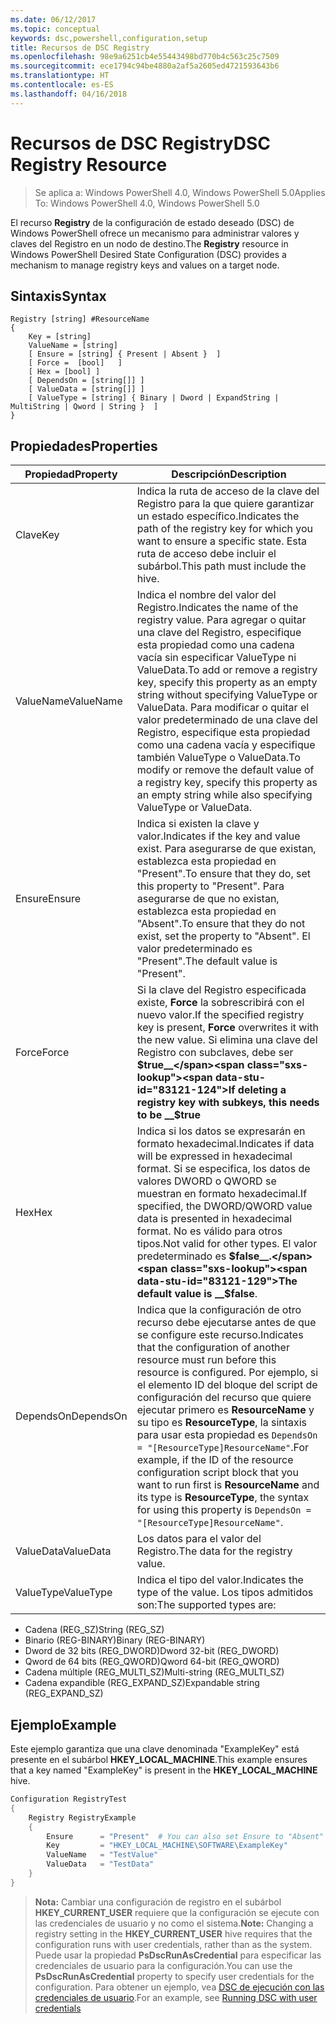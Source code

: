 ```yaml
---
ms.date: 06/12/2017
ms.topic: conceptual
keywords: dsc,powershell,configuration,setup
title: Recursos de DSC Registry
ms.openlocfilehash: 98e9a6251cb4e55443498bd770b4c563c25c7509
ms.sourcegitcommit: ece1794c94be4880a2af5a2605ed4721593643b6
ms.translationtype: HT
ms.contentlocale: es-ES
ms.lasthandoff: 04/16/2018
---
```

# <a name="dsc-registry-resource"></a><span data-ttu-id="83121-103">Recursos de DSC Registry</span><span class="sxs-lookup"><span data-stu-id="83121-103">DSC Registry Resource</span></span>

> <span data-ttu-id="83121-104">Se aplica a: Windows PowerShell 4.0, Windows PowerShell 5.0</span><span class="sxs-lookup"><span data-stu-id="83121-104">Applies To: Windows PowerShell 4.0, Windows PowerShell 5.0</span></span>

<span data-ttu-id="83121-105">El recurso **Registry** de la configuración de estado deseado (DSC) de Windows PowerShell ofrece un mecanismo para administrar valores y claves del Registro en un nodo de destino.</span><span class="sxs-lookup"><span data-stu-id="83121-105">The **Registry** resource in Windows PowerShell Desired State Configuration (DSC) provides a mechanism to manage registry keys and values on a target node.</span></span>

## <a name="syntax"></a><span data-ttu-id="83121-106">Sintaxis</span><span class="sxs-lookup"><span data-stu-id="83121-106">Syntax</span></span>

```
Registry [string] #ResourceName
{
    Key = [string]
    ValueName = [string]
    [ Ensure = [string] { Present | Absent }  ]
    [ Force =  [bool]   ]
    [ Hex = [bool] ]
    [ DependsOn = [string[]] ]
    [ ValueData = [string[]] ]
    [ ValueType = [string] { Binary | Dword | ExpandString | MultiString | Qword | String }  ]
}
```

## <a name="properties"></a><span data-ttu-id="83121-107">Propiedades</span><span class="sxs-lookup"><span data-stu-id="83121-107">Properties</span></span>
|  <span data-ttu-id="83121-108">Propiedad</span><span class="sxs-lookup"><span data-stu-id="83121-108">Property</span></span>  |  <span data-ttu-id="83121-109">Descripción</span><span class="sxs-lookup"><span data-stu-id="83121-109">Description</span></span>   |
|---|---|
| <span data-ttu-id="83121-110">Clave</span><span class="sxs-lookup"><span data-stu-id="83121-110">Key</span></span>| <span data-ttu-id="83121-111">Indica la ruta de acceso de la clave del Registro para la que quiere garantizar un estado específico.</span><span class="sxs-lookup"><span data-stu-id="83121-111">Indicates the path of the registry key for which you want to ensure a specific state.</span></span> <span data-ttu-id="83121-112">Esta ruta de acceso debe incluir el subárbol.</span><span class="sxs-lookup"><span data-stu-id="83121-112">This path must include the hive.</span></span>|
| <span data-ttu-id="83121-113">ValueName</span><span class="sxs-lookup"><span data-stu-id="83121-113">ValueName</span></span>| <span data-ttu-id="83121-114">Indica el nombre del valor del Registro.</span><span class="sxs-lookup"><span data-stu-id="83121-114">Indicates the name of the registry value.</span></span> <span data-ttu-id="83121-115">Para agregar o quitar una clave del Registro, especifique esta propiedad como una cadena vacía sin especificar ValueType ni ValueData.</span><span class="sxs-lookup"><span data-stu-id="83121-115">To add or remove a registry key, specify this property as an empty string without specifying ValueType or ValueData.</span></span> <span data-ttu-id="83121-116">Para modificar o quitar el valor predeterminado de una clave del Registro, especifique esta propiedad como una cadena vacía y especifique también ValueType o ValueData.</span><span class="sxs-lookup"><span data-stu-id="83121-116">To modify or remove the default value of a registry key, specify this property as an empty string while also specifying ValueType or ValueData.</span></span>|
| <span data-ttu-id="83121-117">Ensure</span><span class="sxs-lookup"><span data-stu-id="83121-117">Ensure</span></span>| <span data-ttu-id="83121-118">Indica si existen la clave y valor.</span><span class="sxs-lookup"><span data-stu-id="83121-118">Indicates if the key and value exist.</span></span> <span data-ttu-id="83121-119">Para asegurarse de que existan, establezca esta propiedad en "Present".</span><span class="sxs-lookup"><span data-stu-id="83121-119">To ensure that they do, set this property to "Present".</span></span> <span data-ttu-id="83121-120">Para asegurarse de que no existan, establezca esta propiedad en "Absent".</span><span class="sxs-lookup"><span data-stu-id="83121-120">To ensure that they do not exist, set the property to "Absent".</span></span> <span data-ttu-id="83121-121">El valor predeterminado es "Present".</span><span class="sxs-lookup"><span data-stu-id="83121-121">The default value is "Present".</span></span>|
| <span data-ttu-id="83121-122">Force</span><span class="sxs-lookup"><span data-stu-id="83121-122">Force</span></span>| <span data-ttu-id="83121-123">Si la clave del Registro especificada existe, __Force__ la sobrescribirá con el nuevo valor.</span><span class="sxs-lookup"><span data-stu-id="83121-123">If the specified registry key is present, __Force__ overwrites it with the new value.</span></span> <span data-ttu-id="83121-124">Si elimina una clave del Registro con subclaves, debe ser __$true__</span><span class="sxs-lookup"><span data-stu-id="83121-124">If deleting a registry key with subkeys, this needs to be __$true__</span></span>|
| <span data-ttu-id="83121-125">Hex</span><span class="sxs-lookup"><span data-stu-id="83121-125">Hex</span></span>| <span data-ttu-id="83121-126">Indica si los datos se expresarán en formato hexadecimal.</span><span class="sxs-lookup"><span data-stu-id="83121-126">Indicates if data will be expressed in hexadecimal format.</span></span> <span data-ttu-id="83121-127">Si se especifica, los datos de valores DWORD o QWORD se muestran en formato hexadecimal.</span><span class="sxs-lookup"><span data-stu-id="83121-127">If specified, the DWORD/QWORD value data is presented in hexadecimal format.</span></span> <span data-ttu-id="83121-128">No es válido para otros tipos.</span><span class="sxs-lookup"><span data-stu-id="83121-128">Not valid for other types.</span></span> <span data-ttu-id="83121-129">El valor predeterminado es __$false__.</span><span class="sxs-lookup"><span data-stu-id="83121-129">The default value is __$false__.</span></span>|
| <span data-ttu-id="83121-130">DependsOn</span><span class="sxs-lookup"><span data-stu-id="83121-130">DependsOn</span></span>| <span data-ttu-id="83121-131">Indica que la configuración de otro recurso debe ejecutarse antes de que se configure este recurso.</span><span class="sxs-lookup"><span data-stu-id="83121-131">Indicates that the configuration of another resource must run before this resource is configured.</span></span> <span data-ttu-id="83121-132">Por ejemplo, si el elemento ID del bloque del script de configuración del recurso que quiere ejecutar primero es __ResourceName__ y su tipo es __ResourceType__, la sintaxis para usar esta propiedad es `DependsOn = "[ResourceType]ResourceName"`.</span><span class="sxs-lookup"><span data-stu-id="83121-132">For example, if the ID of the resource configuration script block that you want to run first is __ResourceName__ and its type is __ResourceType__, the syntax for using this property is `DependsOn = "[ResourceType]ResourceName"`.</span></span>|
| <span data-ttu-id="83121-133">ValueData</span><span class="sxs-lookup"><span data-stu-id="83121-133">ValueData</span></span>| <span data-ttu-id="83121-134">Los datos para el valor del Registro.</span><span class="sxs-lookup"><span data-stu-id="83121-134">The data for the registry value.</span></span>|
| <span data-ttu-id="83121-135">ValueType</span><span class="sxs-lookup"><span data-stu-id="83121-135">ValueType</span></span>| <span data-ttu-id="83121-136">Indica el tipo del valor.</span><span class="sxs-lookup"><span data-stu-id="83121-136">Indicates the type of the value.</span></span> <span data-ttu-id="83121-137">Los tipos admitidos son:</span><span class="sxs-lookup"><span data-stu-id="83121-137">The supported types are:</span></span>
<ul><li><span data-ttu-id="83121-138">Cadena (REG_SZ)</span><span class="sxs-lookup"><span data-stu-id="83121-138">String (REG_SZ)</span></span></li>


<li><span data-ttu-id="83121-139">Binario (REG-BINARY)</span><span class="sxs-lookup"><span data-stu-id="83121-139">Binary (REG-BINARY)</span></span></li>


<li><span data-ttu-id="83121-140">Dword de 32 bits (REG_DWORD)</span><span class="sxs-lookup"><span data-stu-id="83121-140">Dword 32-bit (REG_DWORD)</span></span></li>


<li><span data-ttu-id="83121-141">Qword de 64 bits (REG_QWORD)</span><span class="sxs-lookup"><span data-stu-id="83121-141">Qword 64-bit (REG_QWORD)</span></span></li>


<li><span data-ttu-id="83121-142">Cadena múltiple (REG_MULTI_SZ)</span><span class="sxs-lookup"><span data-stu-id="83121-142">Multi-string (REG_MULTI_SZ)</span></span></li>


<li><span data-ttu-id="83121-143">Cadena expandible (REG_EXPAND_SZ)</span><span class="sxs-lookup"><span data-stu-id="83121-143">Expandable string (REG_EXPAND_SZ)</span></span></li></ul>

## <a name="example"></a><span data-ttu-id="83121-144">Ejemplo</span><span class="sxs-lookup"><span data-stu-id="83121-144">Example</span></span>
<span data-ttu-id="83121-145">Este ejemplo garantiza que una clave denominada "ExampleKey" está presente en el subárbol **HKEY\_LOCAL\_MACHINE**.</span><span class="sxs-lookup"><span data-stu-id="83121-145">This example ensures that a key named "ExampleKey" is present in the **HKEY\_LOCAL\_MACHINE** hive.</span></span>
```powershell
Configuration RegistryTest
{
    Registry RegistryExample
    {
        Ensure      = "Present"  # You can also set Ensure to "Absent"
        Key         = "HKEY_LOCAL_MACHINE\SOFTWARE\ExampleKey"
        ValueName   = "TestValue"
        ValueData   = "TestData"
    }
}
```

><span data-ttu-id="83121-146">**Nota:** Cambiar una configuración de registro en el subárbol **HKEY\_CURRENT\_USER** requiere que la configuración se ejecute con las credenciales de usuario y no como el sistema.</span><span class="sxs-lookup"><span data-stu-id="83121-146">**Note:** Changing a registry setting in the **HKEY\_CURRENT\_USER** hive requires that the configuration runs with user credentials, rather than as the system.</span></span>
><span data-ttu-id="83121-147">Puede usar la propiedad **PsDscRunAsCredential** para especificar las credenciales de usuario para la configuración.</span><span class="sxs-lookup"><span data-stu-id="83121-147">You can use the **PsDscRunAsCredential** property to specify user credentials for the configuration.</span></span> <span data-ttu-id="83121-148">Para obtener un ejemplo, vea [DSC de ejecución con las credenciales de usuario](runAsUser.md).</span><span class="sxs-lookup"><span data-stu-id="83121-148">For an example, see [Running DSC with user credentials](runAsUser.md)</span></span>
